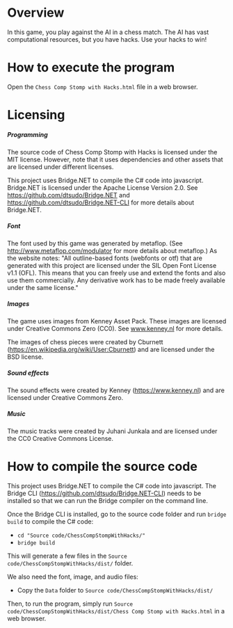 # Overview

In this game, you play against the AI in a chess match. The AI has vast computational resources, but you have hacks. Use your hacks to win!

# How to execute the program

Open the `Chess Comp Stomp with Hacks.html` file in a web browser.

# Licensing

##### Programming

The source code of Chess Comp Stomp with Hacks is licensed under the MIT license. However, note that it uses dependencies and other assets that are licensed under different licenses.

This project uses Bridge.NET to compile the C# code into javascript. Bridge.NET is licensed under the Apache License Version 2.0. See https://github.com/dtsudo/Bridge.NET and https://github.com/dtsudo/Bridge.NET-CLI for more details about Bridge.NET.

##### Font

The font used by this game was generated by metaflop. (See http://www.metaflop.com/modulator for more details about metaflop.) As the website notes: "All outline-based fonts (webfonts or otf) that are generated with this project are licensed under the SIL Open Font License v1.1 (OFL). This means that you can freely use and extend the fonts and also use them commercially. Any derivative work has to be made freely available under the same license."

##### Images

The game uses images from Kenney Asset Pack. These images are licensed under Creative Commons Zero (CC0). See www.kenney.nl for more details.

The images of chess pieces were created by Cburnett (https://en.wikipedia.org/wiki/User:Cburnett) and are licensed under the BSD license.

##### Sound effects

The sound effects were created by Kenney (https://www.kenney.nl) and are licensed under Creative Commons Zero.

##### Music

The music tracks were created by Juhani Junkala and are licensed under the CC0 Creative Commons License.

# How to compile the source code

This project uses Bridge.NET to compile the C# code into javascript. The Bridge CLI (https://github.com/dtsudo/Bridge.NET-CLI) needs to be installed so that we can run the Bridge compiler on the command line.

Once the Bridge CLI is installed, go to the source code folder and run `bridge build` to compile the C# code:

* `cd "Source code/ChessCompStompWithHacks/"`
* `bridge build`

This will generate a few files in the `Source code/ChessCompStompWithHacks/dist/` folder.

We also need the font, image, and audio files:

* Copy the `Data` folder to `Source code/ChessCompStompWithHacks/dist/`

Then, to run the program, simply run `Source code/ChessCompStompWithHacks/dist/Chess Comp Stomp with Hacks.html` in a web browser.
